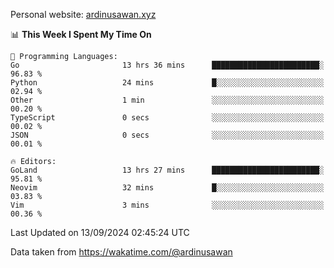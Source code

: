 Personal website: [ardinusawan.xyz](https://ardinusawan.xyz)

<!--START_SECTION:waka-->
📊 **This Week I Spent My Time On** 

```text
💬 Programming Languages: 
Go                       13 hrs 36 mins      ████████████████████████░   96.83 % 
Python                   24 mins             █░░░░░░░░░░░░░░░░░░░░░░░░   02.94 % 
Other                    1 min               ░░░░░░░░░░░░░░░░░░░░░░░░░   00.20 % 
TypeScript               0 secs              ░░░░░░░░░░░░░░░░░░░░░░░░░   00.02 % 
JSON                     0 secs              ░░░░░░░░░░░░░░░░░░░░░░░░░   00.01 % 

🔥 Editors: 
GoLand                   13 hrs 27 mins      ████████████████████████░   95.81 % 
Neovim                   32 mins             █░░░░░░░░░░░░░░░░░░░░░░░░   03.83 % 
Vim                      3 mins              ░░░░░░░░░░░░░░░░░░░░░░░░░   00.36 % 
```


 Last Updated on 13/09/2024 02:45:24 UTC
<!--END_SECTION:waka-->
Data taken from https://wakatime.com/@ardinusawan
